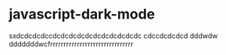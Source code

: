 # javascript-dark-mode
 sxdcdcdcdccdcdcdcdcdcdcdcdcdcdcdc
cdccdcdcdcd
dddwdw
dddddddwcfrrrrrrrrrrrrrrrrrrrrrrrrrrrrrrr
